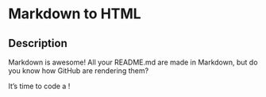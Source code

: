 # Markdown to HTML

## Description

Markdown is awesome! All your README.md are made in Markdown, but do you know how GitHub are rendering them?

It’s time to code a !